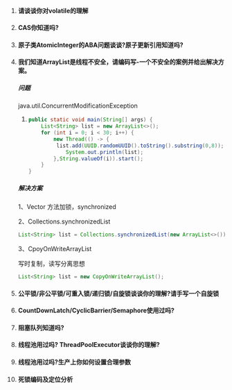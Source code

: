 1. #### 请谈谈你对volatile的理解

2. #### CAS你知道吗?

3. #### 原子类AtomicInteger的ABA问题谈谈?原子更新引用知道吗?

4. #### 我们知道ArrayList是线程不安全，请编码写-一个不安全的案例并给出解决方案。

   

   ##### 问题

   java.util.ConcurrentModificationException

   1. ```java
      public static void main(String[] args) {
          List<String> list = new ArrayList<>();
          for (int i = 0; i < 30; i++) {
              new Thread(() -> {
               list.add(UUID.randomUUID().toString().substring(0,8));
                  System.out.println(list);
              },String.valueOf(i)).start();
          }
      }
      ```

   ##### 解决方案

   1、Vector  方法加锁，synchronized

   2、Collections.synchronizedList

   ```java
   List<String> list = Collections.synchronizedList(new ArrayList<>());
   ```

   3、CpoyOnWriteArrayList

   写时复制，读写分离思想

   ```java
   List<String> list = new CopyOnWriteArrayList();
   ```





1. #### 公平锁/非公平锁/可重入锁/递归锁/自旋锁谈谈你的理解?请手写一个自旋锁

2. #### CountDownLatch/CyclicBarrier/Semaphore使用过吗?

3. #### 阻塞队列知道吗?

4. #### 线程池用过吗? ThreadPoolExecutor谈谈你的理解?

5. #### 线程池用过吗?生产上你如何设置合理参数

6. #### 死锁编码及定位分析